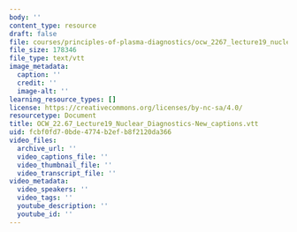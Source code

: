```yaml
---
body: ''
content_type: resource
draft: false
file: courses/principles-of-plasma-diagnostics/ocw_2267_lecture19_nuclear_diagnostics-new_captions.vtt
file_size: 178346
file_type: text/vtt
image_metadata:
  caption: ''
  credit: ''
  image-alt: ''
learning_resource_types: []
license: https://creativecommons.org/licenses/by-nc-sa/4.0/
resourcetype: Document
title: OCW_22.67_Lecture19_Nuclear_Diagnostics-New_captions.vtt
uid: fcbf0fd7-0bde-4774-b2ef-b8f2120da366
video_files:
  archive_url: ''
  video_captions_file: ''
  video_thumbnail_file: ''
  video_transcript_file: ''
video_metadata:
  video_speakers: ''
  video_tags: ''
  youtube_description: ''
  youtube_id: ''
---
```

